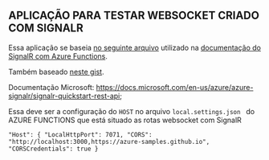 ## APLICAÇÃO PARA TESTAR WEBSOCKET CRIADO COM SIGNALR

Essa aplicação se baseia [no seguinte arquivo](https://github.com/Azure-Samples/signalr-service-quickstart-serverless-chat/blob/master/docs/demo/chat-v2/index.html) utilizado na [documentação do SignalR com Azure Functions](https://docs.microsoft.com/en-us/azure/azure-signalr/signalr-quickstart-azure-functions-javascript#clone-the-sample-application_).

Também baseado [neste gist](https://gist.github.com/thecopy/5874375).

Documentação Microsoft: https://docs.microsoft.com/en-us/azure/azure-signalr/signalr-quickstart-rest-api;

Essa deve ser a configuração do `HOST` no arquivo `local.settings.json ` do AZURE FUNCTIONS que está situado as rotas websocket com SignalR

`"Host": { "LocalHttpPort": 7071, "CORS": "http://localhost:3000,https://azure-samples.github.io", "CORSCredentials": true }`
